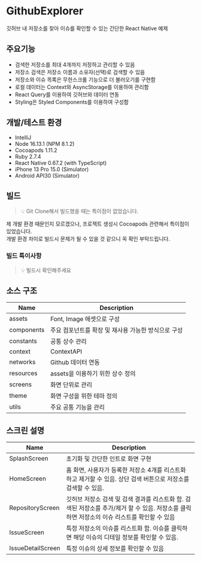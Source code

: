 # GithubExplorer

깃허브 내 저장소를 찾아 이슈를 확인할 수 있는 간단한 React Native 예제

## 주요기능

- 검색한 저장소를 최대 4개까지 저장하고 관리할 수 있음 
- 저장소 검색은 저장소 이름과 소유자(선택)로 검색할 수 있음 
- 저장소와 이슈 목록은 무한스크롤 기능으로 더 불러오기를 구현함
- 로컬 데이터는 Context와 AsyncStorage를 이용하여 관리함
- React Query를 이용하여 깃허브와 데이터 연동
- Styling은 Styled Components를 이용하여 구성함

## 개발/테스트 환경

- IntelliJ
- Node 16.13.1 (NPM 8.1.2)
- Cocoapods 1.11.2
- Ruby 2.7.4
- React Native 0.67.2 (with TypeScript)
- iPhone 13 Pro 15.0 (Simulator)
- Android API30 (Simulator)


## 빌드

> 💡 Git Clone해서 빌드했을 때는 특이점이 없었습니다.


제 개발 환경 때문인지 모르겠으나, 프로젝트 생성시 Cocoapods 관련해서 특이점이 있었습니다.  
개발 환경 차이로 빌드시 문제가 될 수 있을 것 같으니 꼭 확인 부탁드립니다.

### 빌드 특이사항

> 💡 빌드시 확인해주세요


## 소스 구조
| Name       | Description                   |
|------------|-------------------------------|
| assets     | Font, Image 애셋으로 구성           |
| components | 주요 컴포넌트를 확장 및 재사용 가능한 방식으로 구성 |
| constants  | 공통 상수 관리                      |
| context    | ContextAPI                    |
| networks   | Github 데이터 연동                 |
| resources  | assets을 이용하기 위한 상수 정의         |
| screens    | 화면 단위로 관리                     |
| theme      | 화면 구성을 위한 테마 정의               |
| utils      | 주요 공통 기능을 관리                  |


## 스크린 설명

| Name              | Description                                                                                                                          |
|-------------------|--------------------------------------------------------------------------------------------------------------------------------------|
| SplashScreen      | 초기화 및 간단한 인트로 화면 구현                                                                                                                  |
| HomeScreen        | 홈 화면, 사용자가 등록한 저장소 4개를 리스트화 하고 제거할 수 있음.  상단 검색 버튼으로 저장소를 검색할 수 있음.                                                                  |
| RepositoryScreen  | 깃허브 저장소 검색 및 검색 결과를 리스트화 함. 검색된 저장소를 추가/제거 할 수 있음. 저장소를 클릭하면 저장소의 이슈 리스트를 확인할 수 있음                                                   |
| IssueScreen       | 특정 저장소의 이슈를 리스트화 함. 이슈를 클릭하면 해당 이슈의 디테일 정보를 확인할 수 있음.                                                                                |
| IssueDetailScreen | 특정 이슈의 상세 정보를 확인할 수 있음                                                                                                               |


